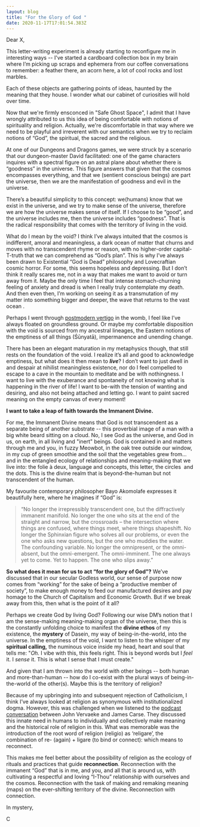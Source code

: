 ```yaml
---
layout: blog
title: "For the Glory of God "
date: 2020-11-17T17:01:54.383Z
---
```

Dear X, 

This letter-writing experiment is already starting to reconfigure me in interesting ways -- I've started a cardboard collection box in my brain where I’m picking up scraps and ephemera from our coffee conversations to remember: a feather there, an acorn here, a lot of cool rocks and lost marbles. 

Each of these objects are gathering points of ideas, haunted by the meaning that they house. I wonder what our cabinet of curiosities will hold over time.

Now that we're firmly ensconced in "Safe Ghost Space", I admit that I have wrongly attributed to us this idea of being comfortable with notions of spirituality and religion. Actually, we're discomfortable in that way where we need to be playful and irreverent with our semantics when we try to reclaim notions of “God”, the spiritual, the sacred and the religious. 

At one of our Dungeons and Dragons games, we were struck by a scenario that our dungeon-master David facilitated: one of the game characters inquires with a spectral figure on an astral plane about whether there is “goodness” in the universe. This figure answers that given that the cosmos encompasses everything, and that we (sentient conscious beings) are part the universe, then we are the manifestation of goodness and evil in the universe. 

There’s a beautiful simplicity to this concept: we(humans) know that we exist in the universe, and we try to make sense of the universe, therefore we are how the universe makes sense of itself. If I choose to be “good”, and the universe includes me, then the universe includes “goodness”. That is the radical responsibility that comes with the territory of living in the void. 

What do I mean by the void? I think I’ve always intuited that the cosmos is indifferent, amoral and meaningless, a dark ocean of matter that churns and moves with no transcendent rhyme or reason, with no higher-order capital-T-truth that we can comprehend as “God’s plan”. This is why I’ve always been drawn to Existential “God is Dead” philosophy and Lovecraftian cosmic horror. For some, this seems hopeless and depressing. But I don’t think it really scares me, not in a way that makes me want to avoid or turn away from it. Maybe the only time I feel that intense stomach-churning feeling of anxiety and dread is when I really truly contemplate my death. And then even then, I’m working on seeing it as a transmutation of my matter into something bigger and deeper, the wave that returns to the vast ocean . 

Perhaps I went through [postmodern vertigo](https://en.wikipedia.org/wiki/Postmodern_vertigo) in the womb, I feel like I’ve always floated on groundless ground. Or maybe my comfortable disposition with the void is sourced from my ancestral lineages, the Eastern notions of the emptiness of all things (Śūnyatā), impermanence and unending change. 

There has been an elegant maturation in my metaphysics though, that still rests on the foundation of the void. I realize it’s all and good to acknowledge emptiness, but what does it then mean to ***live***? I don’t want to just dwell in and despair at nihilist meaningless existence, nor do I feel compelled to escape to a cave in the mountain to meditate and be with nothingness. I want to live with the exuberance and spontaneity of not knowing what is happening in the river of life! I want to be-with the tension of wanting and desiring, and also not being attached and letting go. I want to paint sacred meaning on the empty canvas of every moment! 

**I want to take a leap of faith towards the Immanent Divine.**  

For me, the Immanent Divine means that God is not transcendent as a separate being of another substrate -- this proverbial image of a man with a big white beard sitting on a cloud. No, I see God as the universe, and God in us, on earth, in all living and "inert" beings. God is contained in and matters through me and you, in fuzzy Meowbot, in the oak tree outside our window, in my cup of green smoothie and the soil that the vegetables grew from… and in the entangled ecology of relationships and meaning-making that we live into: the folie à deux, language and concepts, this letter, the circles  and the dots. This is the divine realm that is beyond-the-human but not transcendent of the human. 

My favourite contemporary philosopher Bayo Akomolafe expresses it beautifully here, where he imagines if “God” is: 

> “No longer the irrepressibly transcendent one, but the diffractively immanent manifold. No longer the one who sits at the end of the straight and narrow, but the crossroads – the intersection where things are confused, where things meet, where things shapeshift. No longer the Sphinxian figure who solves all our problems, or even the one who asks new questions, but the one who muddies the water. The confounding variable. No longer the omnipresent, or the omni-absent, but the omni-emergent. The omni-imminent. The one always yet to come. Yet to happen. The one who slips away.”

**So what does it mean for us to act “for the glory of God”?** We’ve discussed that in our secular Godless world, our sense of purpose now comes from “working” for the sake of being a “productive member of society”, to make enough money to feed our manufactured desires and pay homage to the Church of Capitalism and Economic Growth. But if we break away from this, then what is the point of it all? 

Perhaps we create God by living God? Following our wise DM’s notion that I am the sense-making meaning-making organ of the universe, then this is the constantly unfolding choice to manifest the **divine ethos** of my existence, the **mystery** of Dasein, my way of being-in-the-world, into the universe. In the emptiness of the void, I want to listen to the whisper of my **spiritual calling,** the numinous voice inside my head, heart and soul that tells me: "*Oh.* I vibe with this, this feels right. This is beyond words but I *feel* it. I *sense* it. This is what I sense that I must create." 

And given that I am thrown into the world with other beings -- both human and more-than-human -- how do I co-exist with the plural ways of being-in-the-world of the other(s). Maybe this is the territory of religion?

Because of my upbringing into and subsequent rejection of Catholicism, I think I’ve always looked at religion as synonymous with institutionalized dogma. However, this was challenged when we listened to the [podcast conversation](https://podtail.com/de/podcast/intellectual-explorers-club/james-carse-and-john-vervaeke-playing-the-infinite/) between John Vervaeke and James Carse. They discussed this innate need in humans to individually and collectively make meaning and the historical role of religion in this. What was memorable was the introduction of the root word of religion (religio) as ‘religare’, the combination of re- (again) + ligare (to bind or connect): which means to reconnect. 

This makes me feel better about the possibility of religion as the ecology of rituals and practices that guide **reconnection**. Reconnection with the immanent “God” that is in me, and you, and all that is around us, with cultivating a respectful and loving “I-Thou” relationship with ourselves and the cosmos. Reconnection with the task of making and remaking meaning (maps) on the ever-shifting territory of the divine. Reconnection with connection. 

In mystery,

C